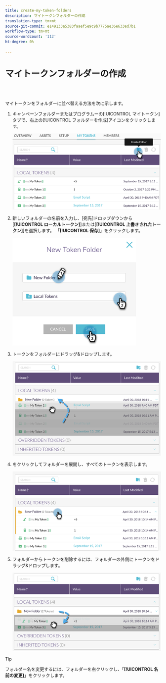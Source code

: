 ```yaml
---
title: create-my-token-folders
description: マイトークンフォルダーの作成
translation-type: tm+mt
source-git-commit: e149133a5383faaef5e9c9b7775ae36e633ed7b1
workflow-type: tm+mt
source-wordcount: '112'
ht-degree: 0%

---
```



# マイトークンフォルダーの作成

<br> 

マイトークンをフォルダーに並べ替える方法を次に示します。

1. キャンペーンフォルダーまたはプログラムーの[!UICONTROL マイトークン]タブで、右上の[!UICONTROL フォルダーを作成]アイコンをクリックします。

   ![イメージ1](/help/sky/assets/my-tokens/create-my-token-folders/create-my-token-folders-1.png)

1. 新しいフォルダーの名前を入力し、[宛先]ドロップダウンから[**[!UICONTROL ローカルトークン]**]または[**[!UICONTROL 上書きされたトークン]**]を選択します。 「**[!UICONTROL 保存]**」をクリックします。

   ![イメージ2](/help/sky/assets/my-tokens/create-my-token-folders/create-my-token-folders-2.png)

1. トークンをフォルダーにドラッグ&amp;ドロップします。

   ![イメージ3](/help/sky/assets/my-tokens/create-my-token-folders/create-my-token-folders-3.png)

1. をクリックしてフォルダーを展開し、すべてのトークンを表示します。

   ![画像4](/help/sky/assets/my-tokens/create-my-token-folders/create-my-token-folders-4.png)

1. フォルダーからトークンを削除するには、フォルダーの外側にトークンをドラッグ&amp;ドロップします。

   ![画像5](/help/sky/assets/my-tokens/create-my-token-folders/create-my-token-folders-5.png)

>[!TIP]
>
>フォルダー名を変更するには、フォルダーを右クリックし、「**[!UICONTROL 名前の変更]**」をクリックします。

